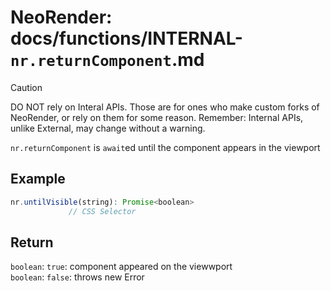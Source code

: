 # NeoRender: docs/functions/INTERNAL-`nr.returnComponent`.md
> [!CAUTION]  
> DO NOT rely on Interal APIs. Those are for ones who make custom forks of NeoRender, or rely on them for some reason. Remember: Internal APIs, unlike External, may change without a warning.

`nr.returnComponent` is `await`ed until the component appears in the viewport

## Example
```js
nr.untilVisible(string): Promise<boolean>
             // CSS Selector
```

## Return
`boolean`: `true`: component appeared on the viewwport  
`boolean`: `false`: throws new Error